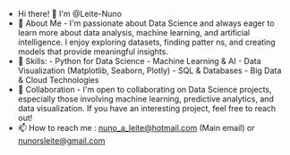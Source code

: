 - Hi there! 👋 I'm @Leite-Nuno
- 👀 About Me - I'm passionate about Data Science and always eager to learn more about data analysis, machine learning, and artificial intelligence. I enjoy exploring datasets, finding patter ns, and creating models that provide meaningful insights.
- 🌱  Skills:
      - Python for Data Science
      - Machine Learning & AI
      - Data Visualization (Matplotlib, Seaborn, Plotly)
      - SQL & Databases
      - Big Data & Cloud Technologies
- 💞️ Collaboration - I'm open to collaborating on Data Science projects, especially those involving machine learning, predictive analytics, and data visualization. If you have an interesting project, feel free to reach out!
- 📫 How to reach me : nuno_a_leite@hotmail.com (Main email) or nunorsleite@gmail.com



<!---
Leite-Nuno/Leite-Nuno is a ✨ special ✨ repository because its `README.md` (this file) appears on your GitHub profile.
You can click the Preview link to take a look at your changes.
--->
